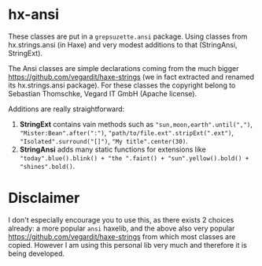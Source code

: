 # hx-ansi

These classes are put in a `grepsuzette.ansi` package. Using classes from hx.strings.ansi (in Haxe) and very modest additions to that (StringAnsi, StringExt).

The Ansi classes are simple declarations coming from the much bigger https://github.com/vegardit/haxe-strings (we in fact extracted and renamed its hx.strings.ansi package). For these classes the copyright belong to Sebastian Thomschke, Vegard IT GmbH (Apache license).

Additions are really straightforward:

1. **StringExt** contains vain methods such as `"sun,moon,earth".until(",")`, `"Mister:Bean".after(":")`, `"path/to/file.ext".stripExt(".ext")`, `"Isolated".surround("[]")`, `"My title".center(30)`.
2. **StringAnsi** adds many static functions for extensions like `"today".blue().blink() + "the ".faint() + "sun".yellow().bold() + "shines".bold()`.

# Disclaimer

I don't especially encourage you to use this, as there exists 2 choices already: a more popular `ansi` haxelib, and the above also very popular https://github.com/vegardit/haxe-strings from which most classes are copied. However I am using this personal lib very much and therefore it is being developed.
